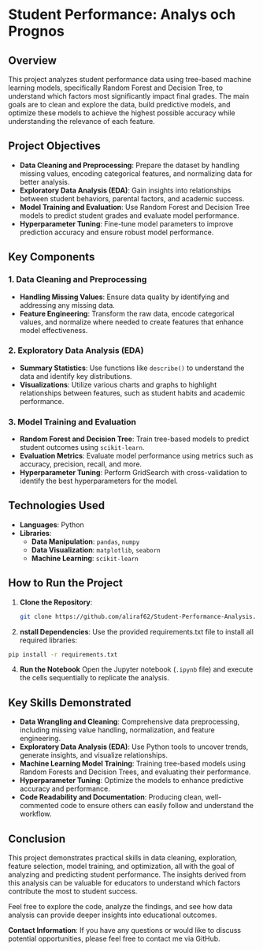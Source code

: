 # Student Performance: Analys och Prognos

## Overview
This project analyzes student performance data using tree-based machine learning models, specifically Random Forest and Decision Tree, to understand which factors most significantly impact final grades. The main goals are to clean and explore the data, build predictive models, and optimize these models to achieve the highest possible accuracy while understanding the relevance of each feature.

## Project Objectives
- **Data Cleaning and Preprocessing**: Prepare the dataset by handling missing values, encoding categorical features, and normalizing data for better analysis.
- **Exploratory Data Analysis (EDA)**: Gain insights into relationships between student behaviors, parental factors, and academic success.
- **Model Training and Evaluation**: Use Random Forest and Decision Tree models to predict student grades and evaluate model performance.
- **Hyperparameter Tuning**: Fine-tune model parameters to improve prediction accuracy and ensure robust model performance.

## Key Components
### 1. Data Cleaning and Preprocessing
- **Handling Missing Values**: Ensure data quality by identifying and addressing any missing data.
- **Feature Engineering**: Transform the raw data, encode categorical values, and normalize where needed to create features that enhance model effectiveness.

### 2. Exploratory Data Analysis (EDA)
- **Summary Statistics**: Use functions like `describe()` to understand the data and identify key distributions.
- **Visualizations**: Utilize various charts and graphs to highlight relationships between features, such as student habits and academic performance.

### 3. Model Training and Evaluation
- **Random Forest and Decision Tree**: Train tree-based models to predict student outcomes using `scikit-learn`.
- **Evaluation Metrics**: Evaluate model performance using metrics such as accuracy, precision, recall, and more.
- **Hyperparameter Tuning**: Perform GridSearch with cross-validation to identify the best hyperparameters for the model.

## Technologies Used
- **Languages**: Python
- **Libraries**:
  - **Data Manipulation**: `pandas`, `numpy`
  - **Data Visualization**: `matplotlib`, `seaborn`
  - **Machine Learning**: `scikit-learn`

## How to Run the Project
1. **Clone the Repository**:
   ```bash
   git clone https://github.com/aliraf62/Student-Performance-Analysis.git
2. **nstall Dependencies**:
Use the provided requirements.txt file to install all required libraries:
```bash
pip install -r requirements.txt
```
4. **Run the Notebook**
Open the Jupyter notebook (`.ipynb` file) and execute the cells sequentially to replicate the analysis.

## Key Skills Demonstrated
- **Data Wrangling and Cleaning**: Comprehensive data preprocessing, including missing value handling, normalization, and feature engineering.
- **Exploratory Data Analysis (EDA)**: Use Python tools to uncover trends, generate insights, and visualize relationships.
- **Machine Learning Model Training**: Training tree-based models using Random Forests and Decision Trees, and evaluating their performance.
- **Hyperparameter Tuning**: Optimize the models to enhance predictive accuracy and performance.
- **Code Readability and Documentation**: Producing clean, well-commented code to ensure others can easily follow and understand the workflow.

## Conclusion
This project demonstrates practical skills in data cleaning, exploration, feature selection, model training, and optimization, all with the goal of analyzing and predicting student performance. The insights derived from this analysis can be valuable for educators to understand which factors contribute the most to student success.

Feel free to explore the code, analyze the findings, and see how data analysis can provide deeper insights into educational outcomes.

**Contact Information**: If you have any questions or would like to discuss potential opportunities, please feel free to contact me via GitHub.

